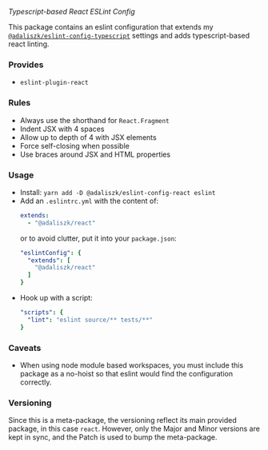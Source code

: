 _Typescript-based React ESLint Config_

This package contains an eslint configuration that extends
my [`@adaliszk/eslint-config-typescript`](https://www.npmjs.com/package/@adaliszk/eslint-config-typescript) settings and
adds typescript-based react linting.

### Provides

- `eslint-plugin-react`

### Rules

- Always use the shorthand for `React.Fragment`
- Indent JSX with 4 spaces
- Allow up to depth of 4 with JSX elements
- Force self-closing when possible
- Use braces around JSX and HTML properties

### Usage

- Install: `yarn add -D @adaliszk/eslint-config-react eslint`
- Add an `.eslintrc.yml` with the content of:
  ```yaml
  extends:
    - "@adaliszk/react"
  ```
  or to avoid clutter, put it into your `package.json`:
  ```yaml
  "eslintConfig": {
    "extends": [
      "@adaliszk/react"
    ]
  }
  ```
- Hook up with a script:
  ```yaml
  "scripts": {
    "lint": "eslint source/** tests/**"
  }
  ```

### Caveats

- When using node module based workspaces, you must include this package as a no-hoist so that eslint would find the
  configuration correctly.

### Versioning

Since this is a meta-package, the versioning reflect its main provided package, in this case `react`. However, only the
Major and Minor versions are kept in sync, and the Patch is used to bump the meta-package.
